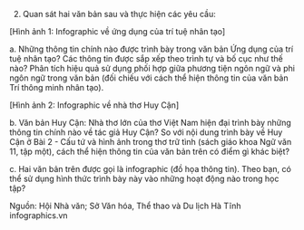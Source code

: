 2. Quan sát hai văn bản sau và thực hiện các yêu cầu:

[Hình ảnh 1: Infographic về ứng dụng của trí tuệ nhân tạo]

a. Những thông tin chính nào được trình bày trong văn bản Ứng dụng của trí tuệ nhân tạo? Các thông tin được sắp xếp theo trình tự và bố cục như thế nào? Phân tích hiệu quả sử dụng phối hợp giữa phương tiện ngôn ngữ và phi ngôn ngữ trong văn bản (đối chiếu với cách thể hiện thông tin của văn bản Trí thông minh nhân tạo).

[Hình ảnh 2: Infographic về nhà thơ Huy Cận]

b. Văn bản Huy Cận: Nhà thơ lớn của thơ Việt Nam hiện đại trình bày những thông tin chính nào về tác giả Huy Cận? So với nội dung trình bày về Huy Cận ở Bài 2 - Cấu tứ và hình ảnh trong thơ trữ tình (sách giáo khoa Ngữ văn 11, tập một), cách thể hiện thông tin của văn bản trên có điểm gì khác biệt?

c. Hai văn bản trên được gọi là infographic (đồ họa thông tin). Theo bạn, có thể sử dụng hình thức trình bày này vào những hoạt động nào trong học tập?

Nguồn: Hội Nhà văn; Sở Văn hóa, Thể thao và Du lịch Hà Tĩnh
infographics.vn
